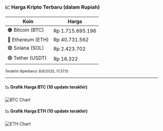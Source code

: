 

<!-- HARGA_KRIPTO -->
### 📈 Harga Kripto Terbaru (dalam Rupiah)

| Koin     | Harga         |
|----------|---------------|
| 🟠 Bitcoin (BTC)   | Rp 1.715.695.196 |
| 🔵 Ethereum (ETH)  | Rp 40.731.562 |
| 🟣 Solana (SOL)    | Rp 2.423.702 |
| 🟢 Tether (USDT)   | Rp 16.322 |

<sub>Terakhir diperbarui: 8/6/2025, 17.37.15</sub>

---

#### 📉 Grafik Harga BTC (10 update terakhir)
![BTC Chart](https://quickchart.io/chart?c=%7B%22type%22%3A%22line%22%2C%22data%22%3A%7B%22labels%22%3A%5B%2207%3A46%3A43%22%2C%2207%3A57%3A36%22%2C%2208%3A31%3A18%22%2C%2208%3A48%3A41%22%2C%2208%3A59%3A30%22%2C%2209%3A26%3A16%22%2C%2209%3A41%3A18%22%2C%2209%3A52%3A23%22%2C%2210%3A13%3A52%22%2C%2210%3A37%3A15%22%5D%2C%22datasets%22%3A%5B%7B%22label%22%3A%22Bitcoin%22%2C%22data%22%3A%5B1721128567%2C1720920646%2C1720577680%2C1720954655%2C1720978738%2C1719162578%2C1718535743%2C1717780240%2C1715817466%2C1715695196%5D%2C%22fill%22%3Afalse%2C%22borderColor%22%3A%22blue%22%2C%22tension%22%3A0.1%7D%5D%7D%7D)

#### 📉 Grafik Harga ETH (10 update terakhir)
![ETH Chart](https://quickchart.io/chart?c=%7B%22type%22%3A%22line%22%2C%22data%22%3A%7B%22labels%22%3A%5B%2207%3A46%3A43%22%2C%2207%3A57%3A36%22%2C%2208%3A31%3A18%22%2C%2208%3A48%3A41%22%2C%2208%3A59%3A30%22%2C%2209%3A26%3A16%22%2C%2209%3A41%3A18%22%2C%2209%3A52%3A23%22%2C%2210%3A13%3A52%22%2C%2210%3A37%3A15%22%5D%2C%22datasets%22%3A%5B%7B%22label%22%3A%22Ethereum%22%2C%22data%22%3A%5B41032561%2C41027240%2C41083535%2C41069617%2C41090161%2C41006308%2C40855591%2C40834485%2C40775568%2C40731562%5D%2C%22fill%22%3Afalse%2C%22borderColor%22%3A%22blue%22%2C%22tension%22%3A0.1%7D%5D%7D%7D)

<!-- /HARGA_KRIPTO -->